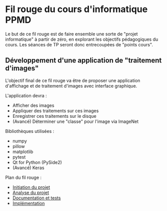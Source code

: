 # Fil rouge du cours d'informatique PPMD

Le but de ce fil rouge est de faire ensemble une sorte de "projet informatique" à partir de zéro, en explorant les objectifs pédagogiques du cours. Les séances de TP seront donc entrecoupées de "points cours".

## Développement d'une application de "traitement d'images"

L'objectif final de ce fil rouge va être de proposer une application d'affichage et de traitement d'images avec interface graphique.

L'application devra :
  - Afficher des images
  - Appliquer des traitements sur ces images
  - Enregistrer ces traitements sur le disque
  - (Avancé) Déterminer une "classe" pour l'image via ImageNet

Bibliothèques utilisées :
  - numpy
  - pillow
  - matplotlib
  - pytest
  - Qt for Python (PySide2)
  - (Avancé) Keras

Plan du fil rouge :
  - [Initiation du projet](intro.md)
  - [Analyse du projet](analyse.md)
  - [Documentation et tests](documentation_et_tests.md)
  - [Implémentation](implementation.md)
